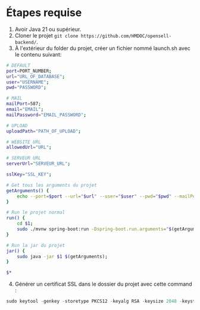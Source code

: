 # Étapes requise
1. Avoir Java 21 ou supérieur.
2. Cloner le projet `git clone https://github.com/HMDOC/opensell-backend/`.
3. À l'extérieur du folder du projet, créer un fichier nommé launch.sh avec le contenu suivant:
```sh
# DEFAULT
port=PORT_NUMBER;
url="URL_OF_DATABASE";
user="USERNAME";
pwd="PASSWORD";

# MAIL
mailPort=587;
email="EMAIL";
mailPassword="EMAIL_PASSWORD";

# UPLOAD
uploadPath="PATH_OF_UPLOAD";

# WEBSITE URL
allowedUrl="URL";

# SERVEUR URL
serverUrl="SERVEUR_URL";

sslKey="SSL_KEY";

# Get tous les arguments du projet
getArguments() {
	echo --port=$port --url="$url" --user="$user" --pwd="$pwd" --mailPort="$mailPort" --email="$email" --mailPassword="$mailPassword" --uploadPath="$uploadPath" --allowedUrl="$allowedUrl" --serverUrl="$serverUrl" --sslKey="$sslKey";
}

# Run le projet normal
run() {
	cd $1;
	sudo ./mvnw spring-boot:run -Dspring-boot.run.arguments="$(getArguments)";
}

# Run la jar du projet
jar() {
	sudo java -jar $1 $(getArguments);
}

$*


```
4. Générer un certificat SSL dans le dossier du projet avec cette command :
```java
sudo keytool -genkey -storetype PKCS12 -keyalg RSA -keysize 2048 -keystore keystore.p12  -validity 3650
```
